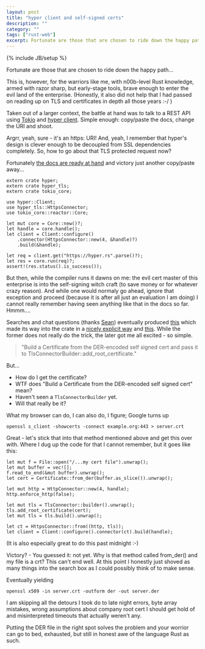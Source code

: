 ```yaml
---
layout: post
title: "hyper client and self-signed certs"
description: ""
category: ""
tags: ["rust-web"]
excerpt: Fortunate are those that are chosen to ride down the happy path...
---
```

{% include JB/setup %}

Fortunate are those that are chosen to ride down the happy path...

This is, however, for the warriors like me, with n00b-level Rust knowledge, armed with razor sharp, but early-stage tools,
brave enough to enter the evil land of the enterprise. (Honestly, it also did not help that I had passed on
reading up on TLS and certificates in depth all those years :-/ )

Taken out of a larger context, the battle at hand was to talk to a REST API using
[Tokio](https://tokio.rs/) and [hyper client](https://hyper.rs/guides/client/basic/). Simple enough:
copy/paste the docs, change the URI and shoot.

Argrr, yeah, sure - it's an https: URI! And, yeah, I remember that hyper's design is clever enough to
be decoupled from SSL dependencies completely. So, how to go about that TLS protected request now?

Fortunately [the docs are ready at hand](https://hyper.rs/guides/client/configuration/)
 and victory just another copy/paste away...

    extern crate hyper;
    extern crate hyper_tls;
    extern crate tokio_core;
    
    use hyper::Client;
    use hyper_tls::HttpsConnector;
    use tokio_core::reactor::Core;
    
    let mut core = Core::new()?;
    let handle = core.handle();
    let client = Client::configure()
        .connector(HttpsConnector::new(4, &handle)?)
        .build(&handle);
    
    let req = client.get("https://hyper.rs".parse()?);
    let res = core.run(req)?;
    assert!(res.status().is_success());

But then, while the compiler runs it dawns on me: the evil cert master of
this enterprise is into the self-signing witch craft (to save money or for
whatever crazy reason). And while one would normaly go ahead, ignore that
exception and proceed (because it is after all just an evaluation I am
doing) I cannot really remember having seen anything like that in the docs
so far. Hmmm....

Searches and chat questions (thanks [Sean](https://twitter.com/seanmonstar)) eventually
produced [this](https://github.com/sfackler/rust-native-tls/issues/13) 
which made its way into the crate in a
[nicely explicit way](https://twitter.com/algermissen/status/913438875250458624)
and [this](https://github.com/sfackler/rust-native-tls/issues/13#issuecomment-293628743).
While the former does not really do the trick, the later got me all excited - so
simple.


> "Build a Certificate from the DER-encoded self signed cert and pass it to
> TlsConnectorBuilder::add_root_certificate."

But...

- How do I get the certificate?
- WTF does "Build a Certificate from the DER-encoded self signed cert" mean?
- Haven't seen a `TlsConnectorBuilder` yet.
- Will that really be it?


What my browser can do, I can also do, I figure; Google turns up

    openssl s_client -showcerts -connect example.org:443 > server.crt

Great - let's stick that into that method mentioned above and get this over with.
Where I dug up the code for that I cannot remember, but it goes like this:


    let mut f = File::open("/...my cert file").unwrap();
    let mut buffer = vec![];
    f.read_to_end(&mut buffer).unwrap();
    let cert = Certificate::from_der(buffer.as_slice()).unwrap();

    let mut http = HttpConnector::new(4, handle);
    http.enforce_http(false);

    let mut tls = TlsConnector::builder().unwrap();
    tls.add_root_certificate(cert);
    let mut tls = tls.build().unwrap();

    let ct = HttpsConnector::from((http, tls));
    let client = Client::configure().connector(ct).build(handle);


(It is also especially great to do this past midnight :-)

Victory? - You guessed it: not yet. Why is that method called
from_der() and my file is a crt? This can't end well. At this
point I honestly just shoved as many things into the search box
as I could possibly think of to make sense. 

Eventually yielding

    openssl x509 -in server.crt -outform der -out server.der

I am skipping all the detours I took do to late night errors,
byte array mistakes, wrong assumptions about company root cert
I should get hold of and misinterpreted timeouts that actually
weren't any.

Putting the DER file in the right spot solves the problem and
your worrior can go to bed, exhausted, but still in honest awe
of the language Rust as such.







